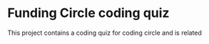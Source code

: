 # Funding Circle coding quiz

This project contains a coding quiz for coding circle and is related 

